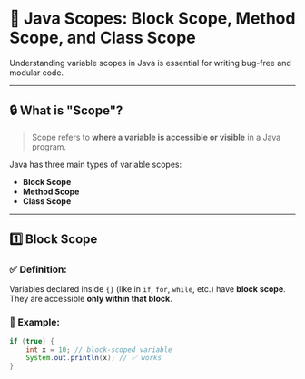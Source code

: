 # 🧠 Java Scopes: Block Scope, Method Scope, and Class Scope

Understanding variable scopes in Java is essential for writing bug-free and modular code.

---

## 🔒 What is "Scope"?

> Scope refers to **where a variable is accessible or visible** in a Java program.

Java has three main types of variable scopes:
- **Block Scope**
- **Method Scope**
- **Class Scope**

---

## 1️⃣ Block Scope

### ✅ Definition:
Variables declared inside `{}` (like in `if`, `for`, `while`, etc.) have **block scope**.  
They are accessible **only within that block**.

### 📌 Example:

```java
if (true) {
    int x = 10; // block-scoped variable
    System.out.println(x); // ✅ works
}







